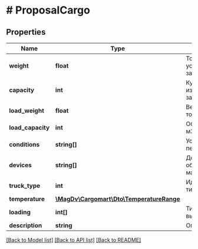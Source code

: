# # ProposalCargo

## Properties

Name | Type | Description | Notes
------------ | ------------- | ------------- | -------------
**weight** | **float** | Тоннаж авто из условий заказа(в тоннах) |
**capacity** | **int** | Кубатура авто из условий заказа(в м3) |
**load_weight** | **float** | Вес груза(в тоннах) | [optional]
**load_capacity** | **int** | Объём груза(в м3) | [optional]
**conditions** | **string[]** | Условия перевозки |
**devices** | **string[]** | Дополнительное оборудование машины |
**truck_type** | **int** | Идентификатор типа ТС |
**temperature** | [**\MagDv\Cargomart\Dto\TemperatureRange**](TemperatureRange.md) |  | [optional]
**loading** | **int[]** | Типы погрузки-выгрузки |
**description** | **string** | Описание |

[[Back to Model list]](../../README.md#models) [[Back to API list]](../../README.md#endpoints) [[Back to README]](../../README.md)
